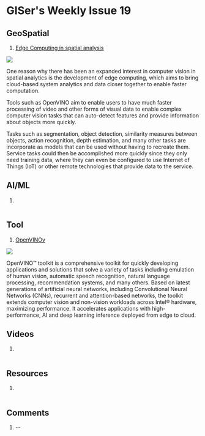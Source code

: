 # GISer's Weekly Issue 19

## GeoSpatial

1. [Edge Computing in spatial analysis](https://www.gislounge.com/recent-developments-in-spatial-analysis-and-computer-vision/)

![](https://www.notebookcheck.net/fileadmin/_processed_/6/c/csm_TB1QdC2KhjaK1RjSZKzXXXVwXXa_3302_1854_33438f804b.png)

One reason why there has been an expanded interest in computer vision in spatial analytics is the development of edge computing, which aims to bring cloud-based system analytics and data closer together to enable faster computation.

Tools such as OpenVINO aim to enable users to have much faster processing of video and other forms of visual data to enable complex computer vision tasks that can auto-detect features and provide information about objects more quickly.

Tasks such as segmentation, object detection, similarity measures between objects, action recognition, depth estimation, and many other tasks are incorporate as models that can be used without having to recreate them. Service tasks could then be accomplished more quickly since they only need training data, where they can even be configured to use Internet of Things (IoT) or other remote technologies that provide data to the service.

## AI/ML

1. []()

![]()

## Tool

1.  [OpenVINOv](https://docs.openvinotoolkit.org/latest/index.html)

![](https://docs.openvinotoolkit.org/latest/OpenVINO-diagram.png)

OpenVINO™ toolkit is a comprehensive toolkit for quickly developing applications and solutions that solve a variety of tasks including emulation of human vision, automatic speech recognition, natural language processing, recommendation systems, and many others. Based on latest generations of artificial neural networks, including Convolutional Neural Networks (CNNs), recurrent and attention-based networks, the toolkit extends computer vision and non-vision workloads across Intel® hardware, maximizing performance. It accelerates applications with high-performance, AI and deep learning inference deployed from edge to cloud.

## Videos

1. []()

![]()

## Resources

1. []()

![]()

## Comments

1.  --[]()
